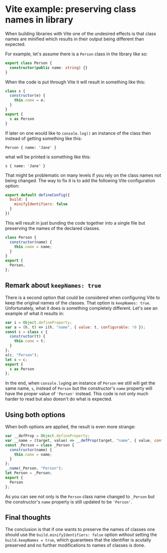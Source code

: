 # Vite example: preserving class names in library

When building libraries with Vite one of the undesired effects is that class names are minified which results in their output being different than expected.

For example, let's assume there is a `Person` class in the library like so:

```typescript
export class Person {
  constructor(public name: string) {}
}
```

When the code is put through Vite it will result in something like this:

```javascript
class s {
  constructor(e) {
    this.name = e;
  }
}
export {
  s as Person
}
```

If later on one would like to `console.log()` an instance of the class then instead of getting something like this:

```
Person { name: 'Jane' }
```

what will be printed is something like this:

```
s { name: 'Jane' }
```

That might be problematic on many levels if you rely on the class names not being changed. The way to fix it is to add the following Vite configuration option:

```javascript
export default defineConfig({
  build: {
    minifyIdentifiers: false
  }
})
```

This will result in just bunding the code together into a single file but preserving the names of the declared classes.

```javascript
class Person {
  constructor(name) {
    this.name = name;
  }
}
export {
  Person,
};
```

## Remark about `keepNames: true`

There is a second option that could be considered when configuring Vite to keep the original names of the classes. That option is `keepNames: true`. Unfortunately, what it does is something completely different. Let's see an example of what it results in:

```javascript
var i = Object.defineProperty;
var a = (h, t) => i(h, "name", { value: t, configurable: !0 });
const c = class c {
  constructor(t) {
    this.name = t;
  }
};
a(c, "Person");
let s = c;
export {
  s as Person
};
```

In the end, when `console.log`ing an instance of `Person` we still will get the same name, `s`, instead of `Person` but the constructor's `name` property will have the proper value of `'Person'` instead. This code is not only much harder to read but also doesn't do what is expected.

## Using both options

When both options are applied, the result is even more strange:

```javascript
var __defProp = Object.defineProperty;
var __name = (target, value) => __defProp(target, "name", { value, configurable: !0 });
const _Person = class _Person {
  constructor(name) {
    this.name = name;
  }
};
__name(_Person, "Person");
let Person = _Person;
export {
  Person
};
```

As you can see not only is the `Person` class name changed to `_Person` but the constructor's `name` property is still updated to be `'Person'`.

## Final thoughts

The conclusion is that if one wants to preserve the names of classes one should use the `build.minifyIdentifiers: false` option _without_ setting the `build.keepNames = true`, which guarantees that the identifier is acutally preserved and no further modifications to names of classes is done.
